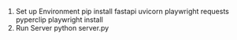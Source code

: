 1. Set up Environment
pip install fastapi uvicorn playwright requests pyperclip
playwright install
2. Run Server
python server.py
